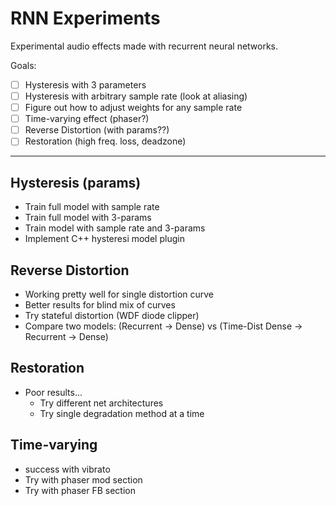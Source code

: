 # RNN Experiments

Experimental audio effects made with recurrent neural networks.

Goals:
- [ ] Hysteresis with 3 parameters
- [ ] Hysteresis with arbitrary sample rate (look at aliasing)
- [ ] Figure out how to adjust weights for any sample rate
- [ ] Time-varying effect (phaser?)
- [ ] Reverse Distortion (with params??)
- [ ] Restoration (high freq. loss, deadzone)

---

## Hysteresis (params)

- Train full model with sample rate
- Train full model with 3-params
- Train model with sample rate and 3-params
- Implement C++ hysteresi model plugin

## Reverse Distortion

- Working pretty well for single distortion curve
- Better results for blind mix of curves
- Try stateful distortion (WDF diode clipper)
- Compare two models: (Recurrent -> Dense)  vs (Time-Dist Dense -> Recurrent -> Dense)

## Restoration

- Poor results...
  - Try different net architectures
  - Try single degradation method at a time

## Time-varying

- success with vibrato
- Try with phaser mod section
- Try with phaser FB section
